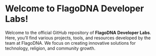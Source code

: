 # Welcome to FlagoDNA Developer Labs!

Welcome to the official GitHub repository of **FlagoDNA Developer Labs**. Here, you’ll find various projects, tools, and resources developed by the team at FlagoDNA. We focus on creating innovative solutions for technology, religion, and community growth. 
